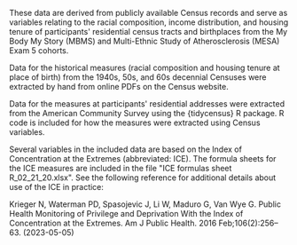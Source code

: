 
These data are derived from publicly available Census records and serve as variables relating to the racial composition, income distribution, and housing tenure of participants' residential census tracts and birthplaces from the My Body My Story (MBMS) and Multi-Ethnic Study of Atherosclerosis (MESA) Exam 5 cohorts.

Data for the historical measures (racial composition and housing tenure at place of birth) from the 1940s, 50s, and 60s decennial Censuses were extracted by hand from online PDFs on the Census website.

Data for the measures at participants' residential addresses were extracted from the American Community Survey using the {tidycensus} R package. R code is included for how the measures were extracted using Census variables.

Several variables in the included data are based on the Index of Concentration at the Extremes (abbreviated: ICE). The formula sheets for the ICE measures are included in the file "ICE formulas sheet R_02_21_20.xlsx". See the following reference for additional details about use of the ICE in practice:

Krieger N, Waterman PD, Spasojevic J, Li W, Maduro G, Van Wye G. Public Health Monitoring of Privilege and Deprivation With the Index of Concentration at the Extremes. Am J Public Health. 2016 Feb;106(2):256–63. (2023-05-05) 
